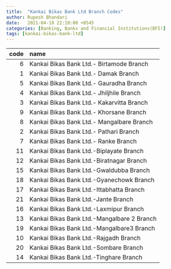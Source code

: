 ```yaml
---
title:  "Kankai Bikas Bank Ltd Branch Codes"
author: Rupesh Bhandari
date:   2021-04-18 22:10:00 +0545
categories: [Banking, Banks and Financial Institutions(BFI)]
tags: [kankai-bikas-bank-ltd]
---
```


|   code | name                                       |
|-------:|:-------------------------------------------|
|      6 | Kankai Bikas Bank Ltd.- Birtamode Branch   |
|      1 | Kankai Bikas Bank Ltd.- Damak Branch       |
|      5 | Kankai Bikas Bank Ltd.- Gauradha Branch    |
|      4 | Kankai Bikas Bank Ltd.- Jhiljhile Branch   |
|      3 | Kankai Bikas Bank Ltd.- Kakarvitta Branch  |
|      9 | Kankai Bikas Bank Ltd.- Khorsane Branch    |
|      8 | Kankai Bikas Bank Ltd.- Mangalbare Branch  |
|      2 | Kankai Bikas Bank Ltd.- Pathari Branch     |
|      7 | Kankai Bikas Bank Ltd.- Ranke Branch       |
|     11 | Kankai Bikas Bank Ltd.-Biplayate Branch    |
|     12 | Kankai Bikas Bank Ltd.-Biratnagar Branch   |
|     15 | Kankai Bikas Bank Ltd.-Gwaldubba Branch    |
|     18 | Kankai Bikas Bank Ltd.-Gyanechowk Branch   |
|     17 | Kankai Bikas Bank Ltd.-Ittabhatta Branch   |
|     21 | Kankai Bikas Bank Ltd.-Jante Branch        |
|     16 | Kankai Bikas Bank Ltd.-Laxmipur Branch     |
|     13 | Kankai Bikas Bank Ltd.-Mangalbare 2 Branch |
|     19 | Kankai Bikas Bank Ltd.-Mangalbare3 Branch  |
|     10 | Kankai Bikas Bank Ltd.-Rajgadh Branch      |
|     20 | Kankai Bikas Bank Ltd.-Sombare Branch      |
|     14 | Kankai Bikas Bank Ltd.-Tinghare Branch     |